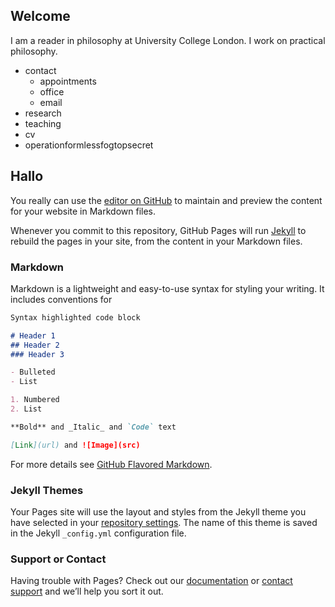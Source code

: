 ## Welcome

I am a reader in philosophy at University College London. I work on practical philosophy.

+ contact
  - appointments
  - office
  - email
+ research
+ teaching
+ cv
+ operationformlessfogtopsecret

<!-- -   [About](http://www.douglaslavin.org)
-   [Teaching](http://www.douglaslavin.org/research)
-   [Research](http://www.douglaslavin.org/teaching) -->

## Hallo
You really can use the [editor on GitHub](https://github.com/dgl1/dgl1/edit/master/README.md) to maintain and preview the content for your website in Markdown files.

Whenever you commit to this repository, GitHub Pages will run [Jekyll](https://jekyllrb.com/) to rebuild the pages in your site, from the content in your Markdown files.

### Markdown

Markdown is a lightweight and easy-to-use syntax for styling your writing. It includes conventions for

```markdown
Syntax highlighted code block

# Header 1
## Header 2
### Header 3

- Bulleted
- List

1. Numbered
2. List

**Bold** and _Italic_ and `Code` text

[Link](url) and ![Image](src)
```

For more details see [GitHub Flavored Markdown](https://guides.github.com/features/mastering-markdown/).

### Jekyll Themes

Your Pages site will use the layout and styles from the Jekyll theme you have selected in your [repository settings](https://github.com/dgl1/dgl1/settings). The name of this theme is saved in the Jekyll `_config.yml` configuration file.

### Support or Contact

Having trouble with Pages? Check out our [documentation](https://help.github.com/categories/github-pages-basics/) or [contact support](https://github.com/contact) and we’ll help you sort it out.
